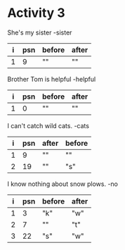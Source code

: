 # Activity 3 

She's my sister -sister

| i | psn | before | after |
|---|-----|--------|-------|
| 1 | 9   | ""     | ""    |

Brother Tom is helpful -helpful

| i | psn | before | after |
|---|-----|--------|-------|
| 1 | 0   | ""     | ""    |

I can't catch wild cats. -cats

| i | psn | after | before |
|---|-----|-------|--------|
| 1 | 9   | ""    | ""     |
| 2 | 19  | ""    | "s"    |

I know nothing about snow plows. -no

| i | psn | before | after |
|---|-----|--------|-------|
| 1 | 3   | "k"    | "w"   |
| 2 | 7   | ""     | "t"   |
| 3 | 22  | "s"    | "w"   |

